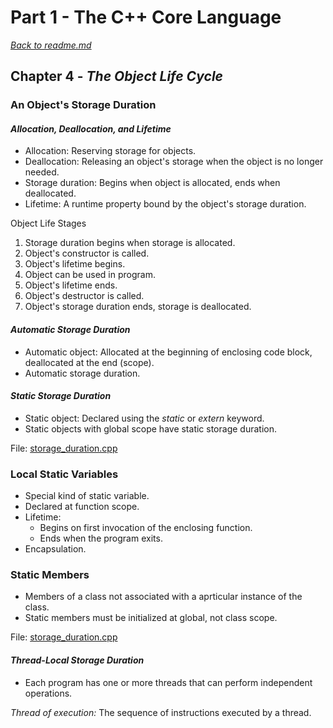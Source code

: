 # Part 1 - The C++ Core Language

[*Back to readme.md*](../readme.md)

## Chapter 4 - _The Object Life Cycle_

### An Object's Storage Duration

#### *Allocation, Deallocation, and Lifetime*

- Allocation: Reserving storage for objects.
- Deallocation: Releasing an object's storage when the object is no longer needed.
- Storage duration: Begins when object is allocated, ends when deallocated.
- Lifetime: A runtime property bound by the object's storage duration.

Object Life Stages
1. Storage duration begins when storage is allocated.
2. Object's constructor is called.
3. Object's lifetime begins.
4. Object can be used in program.
5. Object's lifetime ends.
6. Object's destructor is called.
7. Object's storage duration ends, storage is deallocated.

#### *Automatic Storage Duration*

- Automatic object: Allocated at the beginning of enclosing code block, deallocated at the end (scope).
- Automatic storage duration.

#### *Static Storage Duration*

- Static object: Declared using the *static* or *extern* keyword.
- Static objects with global scope have static storage duration.

File: [storage_duration.cpp](./storage_duration.cpp)

### Local Static Variables

- Special kind of static variable.
- Declared at function scope.
- Lifetime:
    - Begins on first invocation of the enclosing function.
    - Ends when the program exits.
- Encapsulation.

### Static Members

- Members of a class not associated with a aprticular instance of the class.
- Static members must be initialized at global, not class scope.

File: [storage_duration.cpp](./storage_duration.cpp)

#### *Thread-Local Storage Duration*

- Each program has one or more threads that can perform independent operations.

*Thread of execution:* The sequence of instructions executed by a thread.

